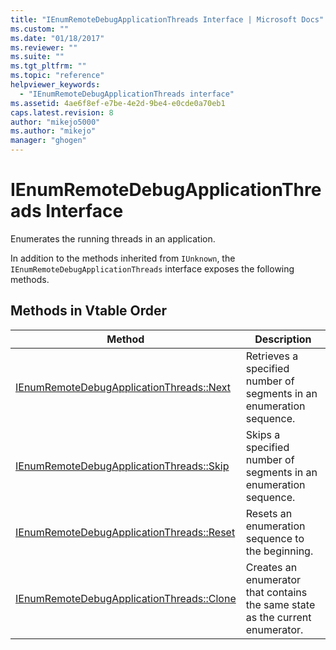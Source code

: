 ```yaml
---
title: "IEnumRemoteDebugApplicationThreads Interface | Microsoft Docs"
ms.custom: ""
ms.date: "01/18/2017"
ms.reviewer: ""
ms.suite: ""
ms.tgt_pltfrm: ""
ms.topic: "reference"
helpviewer_keywords:
  - "IEnumRemoteDebugApplicationThreads interface"
ms.assetid: 4ae6f8ef-e7be-4e2d-9be4-e0cde0a70eb1
caps.latest.revision: 8
author: "mikejo5000"
ms.author: "mikejo"
manager: "ghogen"
---
```

# IEnumRemoteDebugApplicationThreads Interface
Enumerates the running threads in an application.

 In addition to the methods inherited from `IUnknown`, the `IEnumRemoteDebugApplicationThreads` interface exposes the following methods.

## Methods in Vtable Order

|Method|Description|
|------------|-----------------|
|[IEnumRemoteDebugApplicationThreads::Next](../../winscript/reference/ienumremotedebugapplicationthreads-next.md)|Retrieves a specified number of segments in an enumeration sequence.|
|[IEnumRemoteDebugApplicationThreads::Skip](../../winscript/reference/ienumremotedebugapplicationthreads-skip.md)|Skips a specified number of segments in an enumeration sequence.|
|[IEnumRemoteDebugApplicationThreads::Reset](../../winscript/reference/ienumremotedebugapplicationthreads-reset.md)|Resets an enumeration sequence to the beginning.|
|[IEnumRemoteDebugApplicationThreads::Clone](../../winscript/reference/ienumremotedebugapplicationthreads-clone.md)|Creates an enumerator that contains the same state as the current enumerator.|
